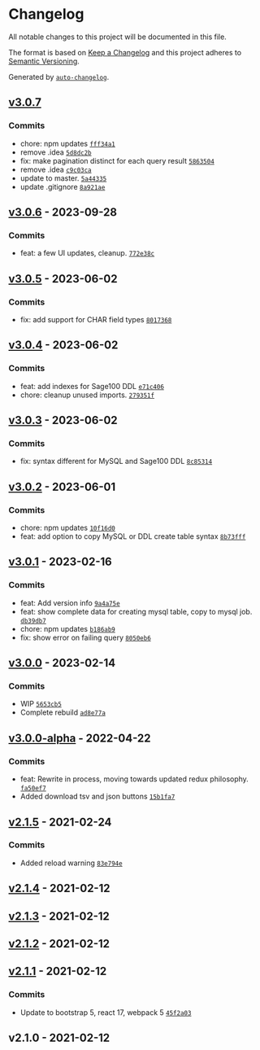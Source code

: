 # Changelog

All notable changes to this project will be documented in this file.

The format is based on [Keep a Changelog](https://keepachangelog.com/en/1.0.0/)
and this project adheres to [Semantic Versioning](https://semver.org/spec/v2.0.0.html).

Generated by [`auto-changelog`](https://github.com/CookPete/auto-changelog).

## [v3.0.7](https://github.com/ChumsInc/sage-tables/compare/v3.0.6...v3.0.7)

### Commits

- chore: npm updates [`fff34a1`](https://github.com/ChumsInc/sage-tables/commit/fff34a1bff74c6a3873787a4617c47f0f74c5d20)
- remove .idea [`5d8dc2b`](https://github.com/ChumsInc/sage-tables/commit/5d8dc2b9665bded50904e6cf8ee302635acd6101)
- fix: make pagination distinct for each query result [`5863504`](https://github.com/ChumsInc/sage-tables/commit/5863504518d6c4b20309ca1904f4d686df8aaee5)
- remove .idea [`c9c03ca`](https://github.com/ChumsInc/sage-tables/commit/c9c03ca8f2517d124e32a60b3d9c78449cdcbf88)
- update to master. [`5a44335`](https://github.com/ChumsInc/sage-tables/commit/5a4433568171c1f0fd835532e9d7054322a060d4)
- update .gitignore [`8a921ae`](https://github.com/ChumsInc/sage-tables/commit/8a921ae16347035138ae47159500f57f3da7879a)

## [v3.0.6](https://github.com/ChumsInc/sage-tables/compare/v3.0.5...v3.0.6) - 2023-09-28

### Commits

- feat: a few UI updates, cleanup. [`772e38c`](https://github.com/ChumsInc/sage-tables/commit/772e38ce0954bb1e3c0e10963bc50e5687154411)

## [v3.0.5](https://github.com/ChumsInc/sage-tables/compare/v3.0.4...v3.0.5) - 2023-06-02

### Commits

- fix: add support for CHAR field types [`8017368`](https://github.com/ChumsInc/sage-tables/commit/80173681e0e911e027576c925f3374335c9b6f3d)

## [v3.0.4](https://github.com/ChumsInc/sage-tables/compare/v3.0.3...v3.0.4) - 2023-06-02

### Commits

- feat: add indexes for Sage100 DDL [`e71c406`](https://github.com/ChumsInc/sage-tables/commit/e71c4061d55e9ac91af9b2141b5fd7c06b80236f)
- chore: cleanup unused imports. [`279351f`](https://github.com/ChumsInc/sage-tables/commit/279351f2a2b580065f38abe377d06f03668bc83f)

## [v3.0.3](https://github.com/ChumsInc/sage-tables/compare/v3.0.2...v3.0.3) - 2023-06-02

### Commits

- fix: syntax different for MySQL and Sage100 DDL [`8c85314`](https://github.com/ChumsInc/sage-tables/commit/8c85314ef05ce3ec789e7a99e7245ff59da4f4f3)

## [v3.0.2](https://github.com/ChumsInc/sage-tables/compare/v3.0.1...v3.0.2) - 2023-06-01

### Commits

- chore: npm updates [`10f16d0`](https://github.com/ChumsInc/sage-tables/commit/10f16d0a10c83e2e519ce16f4332468e24a7c939)
- feat: add option to copy MySQL or DDL create table syntax [`8b73fff`](https://github.com/ChumsInc/sage-tables/commit/8b73fff8a3dd5b440c4c8884889fddc76cd4e3ff)

## [v3.0.1](https://github.com/ChumsInc/sage-tables/compare/v3.0.0...v3.0.1) - 2023-02-16

### Commits

- feat: Add version info [`9a4a75e`](https://github.com/ChumsInc/sage-tables/commit/9a4a75e1bc853df8c0f3724716483bc62c0b4da6)
- feat: show complete data for creating mysql table, copy to mysql job. [`db39db7`](https://github.com/ChumsInc/sage-tables/commit/db39db7321007960b5089acb44bacc4c9e4c6822)
- chore: npm updates [`b186ab9`](https://github.com/ChumsInc/sage-tables/commit/b186ab966be18be3e77b6569e461a496164b9f82)
- fix: show error on failing query [`8050eb6`](https://github.com/ChumsInc/sage-tables/commit/8050eb6aa415d2e4d28faa8c039599836f7d50c9)

## [v3.0.0](https://github.com/ChumsInc/sage-tables/compare/v3.0.0-alpha...v3.0.0) - 2023-02-14

### Commits

- WIP [`5653cb5`](https://github.com/ChumsInc/sage-tables/commit/5653cb55f4dfba52fa0759e92592edab9a341419)
- Complete rebuild [`ad8e77a`](https://github.com/ChumsInc/sage-tables/commit/ad8e77aa24add78c2b2c09f43c3da42db811931d)

## [v3.0.0-alpha](https://github.com/ChumsInc/sage-tables/compare/v2.1.5...v3.0.0-alpha) - 2022-04-22

### Commits

- feat: Rewrite in process, moving towards updated redux philosophy. [`fa50ef7`](https://github.com/ChumsInc/sage-tables/commit/fa50ef75716e32095aba81131e00953abe96fdf2)
- Added download tsv and json buttons [`15b1fa7`](https://github.com/ChumsInc/sage-tables/commit/15b1fa77c352c195c9b321a9f594f8c27324bc74)

## [v2.1.5](https://github.com/ChumsInc/sage-tables/compare/v2.1.4...v2.1.5) - 2021-02-24

### Commits

- Added reload warning [`83e794e`](https://github.com/ChumsInc/sage-tables/commit/83e794e7ac5adb19b616a29ca9ea479e80beb5fe)

## [v2.1.4](https://github.com/ChumsInc/sage-tables/compare/v2.1.3...v2.1.4) - 2021-02-12

## [v2.1.3](https://github.com/ChumsInc/sage-tables/compare/v2.1.2...v2.1.3) - 2021-02-12

## [v2.1.2](https://github.com/ChumsInc/sage-tables/compare/v2.1.1...v2.1.2) - 2021-02-12

## [v2.1.1](https://github.com/ChumsInc/sage-tables/compare/v2.1.0...v2.1.1) - 2021-02-12

### Commits

- Update to bootstrap 5, react 17, webpack 5 [`45f2a03`](https://github.com/ChumsInc/sage-tables/commit/45f2a031f20a969be4792dbf5a7583390e1e32bf)

## v2.1.0 - 2021-02-12
